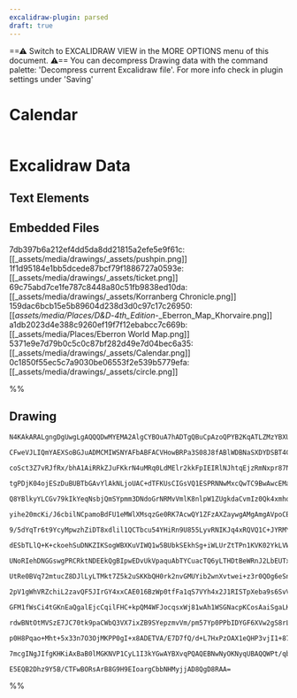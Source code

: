 ```yaml
---
excalidraw-plugin: parsed
draft: true
---
```

==⚠  Switch to EXCALIDRAW VIEW in the MORE OPTIONS menu of this document. ⚠== You can decompress Drawing data with the command palette: 'Decompress current Excalidraw file'. For more info check in plugin settings under 'Saving'

# Calendar

```calendarium
```
# Excalidraw Data
## Text Elements
## Embedded Files
7db397b6a212ef4dd5da8dd21815a2efe5e9f61c: [[_assets/media/drawings/_assets/pushpin.png]]
1f1d95184e1bb5dcede87bcf79f1886727a0593e: [[_assets/media/drawings/_assets/ticket.png]]
69c75abd7ce1fe787c8448a80c51fb9838ed10da: [[_assets/media/drawings/_assets/Korranberg Chronicle.png]]
159dac6bcb15e5b89604d238d3d0c97c17c26950: [[_assets/media/Places/D&D_-_4th_Edition_-_Eberron_Map_Khorvaire.png]]
a1db2023d4e388c9260ef19f7f12ebabcc7c669b: [[_assets/media/Places/Eberron World Map.png]]
5371e9e7d79b0c5c0c87bf282d49e7d04bec6a35: [[_assets/media/drawings/_assets/Calendar.png]]
0c1850f55ec5c7a9030be06553f2e539b5779efa: [[_assets/media/drawings/_assets/circle.png]]

%%
## Drawing
```compressed-json
N4KAkARALgngDgUwgLgAQQQDwMYEMA2AlgCYBOuA7hADTgQBuCpAzoQPYB2KqATLZMzYBXUtiRoIACyhQ4zZAHoFAc0JRJQgEYA6bGwC2CgF7N6hbEcK4OCtptbErHALRY8RMpWdx8Q1TdIEfARcZgRmBShcZQUebTiARgBmGjoghH0EDihmbgBtcDBQMBLoeHF0Qn1opH5SxhZ2LjQeAE4AFjrIBtZOADlOMW4eAAYkgDYkhNaOgHYuiEIOYixu

CFweVJLIQmYAEXSoBGJuADMCMIWSNYAFbABFACVHowBRPa3S08J8fABlWDBNaSXDYDSBT4CKCkNgAawQAHUSOpuAkFsxoXCEACYECJIIPJCIDC/JIOOFcmg0YVIGw4KC1DBUSMRgtrMo8agRtoWRN2q0eDwkh1xrMWQBWJIjcULTDcZytMXaGatEbtcXtHgJdrTPg0iBMtDOBKzHji5UADnFFrGCRG0wtrXRmPhAGE2Pg2KQ1tDrMx6YFskTNKDY

coSct3Z7vRJfRx/bhA1AiRRkZJuFKkrN4uMRq0LdMElr2kkFpIEIRlNJhtqEjzRmNxpr87NqdsIGFjhn823SuHhHAAJLESmoPIAXQWp3ImWH3A4Ql+CwjxHJzFHC6X+s0wmWr2CmWyo4nCyEcGIuCOJypptGPB1RftFoWRA4sPni/wL7Y2Hh19Q0JCAgzqXkIo4QIgyxLMoRLfMEc4SAk4qtBe2DjJo2CaEhCDipojq5u0xBChaxBJMQIzYIq2Am

tgPDjK04ojESzDuBUBTbGAvYlAkNLjoUAC+dTFKUsCIGsVQ1ESPRNNwMxcQwTC9BwAwcEMaCzGKFqau0swyvqSwrHKEi4CkVz7IcXZoOc+CXPp/4QMQygALL0DAABSAAaABCsE/P8gIVFIoLgrU+oYjC8JIsQKJUs6EXYgFawEtcy7CFWa6jvJdIMrAzKsvq7Kcvl7ZGag4qzOM2jtBabRJAWVojDwFrjAshqoJq8Q8LMwqzDpSTWtVcVYlGXo+u

Q8YBlkyYLCGv79kIkYeqNsbjQmSYpmm3DNdoGrNRMvVmlK8nlpW1ZUgkdaCvmIz0Qk4xmhqpZhQglllbMFpWgs81DiO+STvq064LO/6bl++orhlH5bu2O4LcQ+4ZFNx7/e2Z4XleqK3o1ZrJHdxWlK+75oKD36/q91m2e2GKgeBkGOBwMFTj8CAIegszEJoPWaOMGxFggpyEcQ4oXiRREJAW4obPzOEIK0pzjAk2DMax+Q0pxXScbxAlCfqomBRJ

yihe20mcKi/J6cbilNCpamoBdFU1eMWlXMsqzGe0RK7AcwQY1ZFzAXZaywgAMgAmgAVpoCBQAAar5vw4pyQVgiIRulOFWJRTFdtDfCieBclJypaSkOxfq2XYIyeVsgznKVdMjWmmK9FajdT0lfKdoffEB2qt1rb8q1nfCty3XSmK0paUWFvpy6CAjTG6BxmtU3BqG82LdGY1+pNQYLKm0XplSOqtDydo3eKxGjPmZYVlWyZoAK9dWgrrZadKaroi

9/5dYqTr6t9YcyMpwzhZiDT8xdlil1QCTbcu54YHiRn9U855LyvRNIKJq4xRQVQ1C+JYRMYEQP1J6Mm/4KYByplEKAYE1h02gvHMBaxcAJA5neMi7QEB1QtJROiIx+bTFOLMU4fMQwYWwLMNC9FNDKwIGxNWXFNbbD4iUQShRhKQD1uJaohspJW1NjeIsCwTbKUGBULU4tFQajGC7QyzDxie3Mj7cm/srj2XFPgBIzALSPB4B5eO/lcSBRBCnCEu

dESbTLlQ+K+ckoehSuDNKZIKSogWBXKuVIWQ1w5BUbkSEkhSg+iWLUrZtTPn1KVK02YkLVWqpKe04pypDyNCado7RtDi1zPaaY4xkI1XCQvbeE1EyrxmuvFcgyVo7xGXvfUB9s7JHVB06q0ozT5n6maW+p0H523vOaVZJoBRJDou9cpVNv4ZnFNMToACSQ/WAQDUBrNYHtghik4mxCYbwIRoeHIyD9RozQf+DBd42iNg6Pgt8UMwbtlIX+M4riwr

UNoRIehDNGGswgPRCRktNDEEkQgBIpwEDvUkVpaquAbTYCuacTQ6yLTHDtBeWRnJ2LbEUTxZR2t1G63KNoySxj9HNFQM1eSJibYVAuscnSmoJi2LdugXAsxHHe2ji4mylDSjXAkMQMMMBXIUCLgDPysSJAhJCsxOeWcj45yRTExK+J4lGteUk6BWV6SV1ypk/GkBCoVEqgUkYuk2hiiues/+Hd1JKlwdKYpcl2gtX1G1Y0GltD3VwRVVo2prT3gG

UtRe0BVq72mtucZ8DJlLyLTMkt7Z5k2uSKKbQH0rk2nvGMUYib2wnXvtwei+z3r0QOg6eSnZ/wzFNPJQBv00AnkeUDJhHzoalDeeuaFM1vmIKPP81GqDfZ21vE1Xq901TtwJgQtdJCfzwr9hqkCNDaZZHpozY18F3FZgSLLEl+LWiaAouKbAFELSzE0KcJqPBiD8i/WqKOaETLihZfIjiHKtaqJ1u2LREgDZp26EK7gYoI31CFRK1ECtcyks/vpV

2pV1gWhVRZchiL2zavQF5JIrGY4xxCAE016BzWp0tfFa1qS7VYh4x2J1RISTpXeba9s6SvV2yyQVWu/rtCBuDYqaUDphSylRBaOqyo8xanvG0eiBTmmKfaRs1oSR2iNSmHdDSeat5TOGetMZc0Jn5qGSvWZtbIl21aJ20o3azqBeCwIC5j9sFOduQOIB26vhPPAUuyAK6NyfNKLDPcm6/kzpRqUQFe6QVtA1PeIL8wSHnsXTCgmV71WU1njTOhj6

GFM1fWsCi4tGKnEaQgalEjcCqilFHC+kpQM4WFJocqsxWj81wAh1WSGNacpKCosAaiSgaLKGJTDOjsMKUaAY9q+1BVHdMapf1WlTm2fldRobdHnEMdvYHCQABBUgpwADSrQY5OSENxh1vHgr8fCUJqJs97VBLiYSYu0nV0Q9pB6jJimfXrBU72+Il8g1NizTVcFumjSqjiNg/TzU+p7QiwaTGSQdpaRtCaMUd08fOeWpW6Z7nS2efLd51zvma2lD

rdwBNtOtMVSzE7JC70tk9paCWbQ3VX7ixZB9SYepzmvVm/pm57Yp0PPbIDYGF6XVw2gS8rLG7EZbvyyg9G6CD0CgqiWGYkLCHm8gHChrmqoTNdRa19F7WF3oCJawhi4tOEJE0NN4gYgVhAYwkIuW4tmpN1wNKGzB2WJyKW+ylbKGNvgBRusOAcAARoO4MJaA5ZMhrAvKQd8dQGCEAQBQLyZa4YVogAAYlOL3vvnwIDYBEEmQcRx9AAnip3rvH6Z9

p0H8Pqao+Mht+5x33n7O3OjMKPP0gI+x8ADETVA/E7D7fQ/d+L7HxPzOAX1eQHP3vjI1+87H8LgPh/l+MiPFdTJ3sO/H/6AADyyOCm58jeH+2QS++g++nAUA++QMPwbUOu9+C+kBB+sBfwhARgFQcqZ+qBUAUBAAKlgFAG9kQMoMKhAMEKcALv/p/uPlEKQKQbvmwBQOWLgClrVnQWgRkK8MsB9jCGwSEPZImIIQPixDCL8P4lSF1LTrZoqL0s2E

7mcgINgJIfgKHKiAxBaB0lMGKNVP1CyL1I3kYGwAYBXvqPQAQEBNwNyOKNyqUBAQQWPt/qbjJsSPAgPuGCQJgdgcbpAN4cQBWttl5B6PZF3q6K0JEZEfvvvkSI8AgMoIuImGsF3u8OkXsLERAA4SgRftkM/ggMAVAE0BlkuhBIEGYMIMwAAOKkA+FYEVDm4QCG4IAJGux1HopoDbZZC4CaDBD/iATe6D5EBwDcCDELAcDzpjGkBARpJCBQCvgVCD

E5EQB2Dhz9Y5B/CTFwBORsArB8G9H9EIoargCbbNHMyjjAD8QgD8RAA=
```
%%